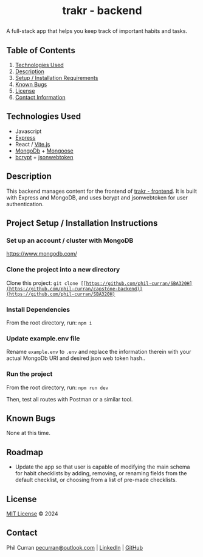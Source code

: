 # <p align="center">trakr - backend</p>

A full-stack app that helps you keep track of important habits and tasks.

## Table of Contents

1. [Technologies Used](#technologies)
2. [Description](#description)
3. [Setup / Installation Requirements](#setup)
4. [Known Bugs](#bugs)
5. [License](#license)
6. [Contact Information](#contact)

## Technologies Used <a id="technologies"></a>

- Javascript
- [Express](https://expressjs.com/)
- React / [Vite.js](https://vitejs.dev/)
- [MongoDb](https://www.mongodb.com/) + [Mongoose](https://mongoosejs.com/docs/)
- [bcrypt](https://www.npmjs.com/package/bcrypt) + [jsonwebtoken](https://jwt.io/)

## Description <a id="description"></a>

This backend manages content for the frontend of [trakr - frontend](https://expressjs.com/). It is built with Express and MongoDB, and uses bcrypt and jsonwebtoken for user authentication.

## Project Setup / Installation Instructions <a id="setup"></a>

### Set up an account / cluster with MongoDB

https://www.mongodb.com/

### Clone the project into a new directory

Clone this project: <code>git clone [\[https://github.com/phil-curran/SBA320H](https://github.com/phil-curran/capstone-backend)](https://github.com/phil-curran/SBA320H)</code>

### Install Dependencies

From the root directory, run: <code>npm i</code>

### Update example.env file

Rename <code>example.env</code> to <code>.env</code> and replace the information therein with your actual MongoDb URI and desired json web token hash..

### Run the project

From the root directory, run: <code>npm run dev</code>

Then, test all routes with Postman or a similar tool.

## Known Bugs <a id="bugs"></a>

None at this time.

## Roadmap

- Update the app so that user is capable of modifying the main schema for habit checklists by adding, removing, or renaming fields from the default checklist, or choosing from a list of pre-made checklists.

## License <a id="license"></a>

[MIT License](https://opensource.org/licenses/MIT) © 2024

## Contact <a id="contact"></a>

Phil Curran [pecurran@outlook.com](mailto:pecurran@outlook.com) | [LinkedIn](https://www.linkedin.com/in/philcurran/) | [GitHub](https://github.com/phil-curran)
